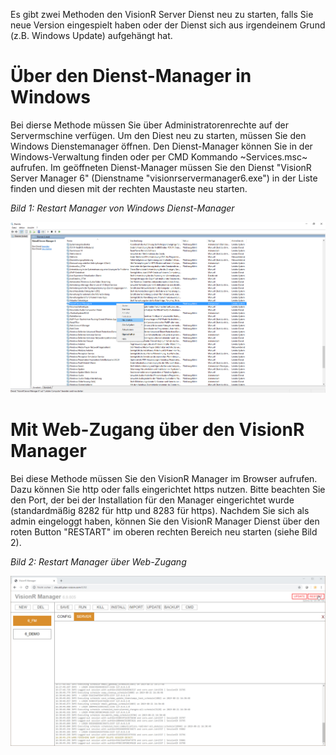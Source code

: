 <!-- TITLE: VisionR Manager neu starten -->
<!-- SUBTITLE: Neu starten des VisionR Server Dienstes über den Manager -->

Es gibt zwei Methoden den VisionR Server Dienst neu zu starten, falls Sie neue Version eingespielt haben oder der Dienst sich aus irgendeinem Grund (z.B. Windows Update) aufgehängt hat.
# Über den Dienst-Manager in Windows
Bei dierse Methode müssen Sie über Administratorenrechte auf der Servermschine verfügen. Um den Diest neu zu starten, müssen Sie den Windows Dienstemanager öffnen. Den Dienst-Manager können Sie in der Windows-Verwaltung finden oder per CMD Kommando ~Services.msc~ aufrufen. Im geöffneten Dienst-Manager müssen Sie den Dienst "VisionR Server Manager 6" (Dienstname "visionrservermanager6.exe") in der Liste finden und diesen mit der rechten Maustaste neu starten.

*Bild 1: Restart Manager von Windows Dienst-Manager*

![Manager Restart Windows](/uploads/manager/manager-restart-windows.jpg "Manager Restart Windows")
# Mit Web-Zugang über den VisionR Manager
Bei diese Methode müssen Sie den VisionR Manager im Browser aufrufen. Dazu können Sie http oder falls eingerichtet https nutzen. Bitte beachten Sie den Port, der bei der Installation für den Manager eingerichtet wurde (standardmäßig 8282 für http und 8283 für https).
Nachdem Sie sich als admin eingeloggt haben, können Sie den VisionR Manager Dienst über den roten Button "RESTART" im oberen rechten Bereich neu starten (siehe Bild 2).

*Bild 2: Restart Manager über Web-Zugang*

![Manager Restart](/uploads/manager/manager-restart.jpg "Manager Restart")